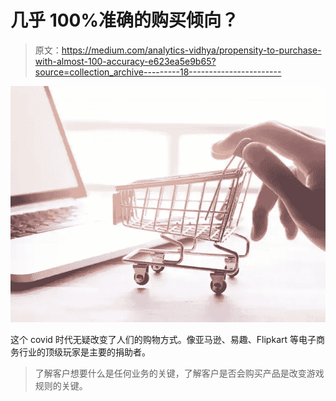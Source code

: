 # 几乎 100%准确的购买倾向？

> 原文：<https://medium.com/analytics-vidhya/propensity-to-purchase-with-almost-100-accuracy-e623ea5e9b65?source=collection_archive---------18----------------------->

![](img/7bbf6e4fcaad271ff18fbe9c3c7a7943.png)

这个 covid 时代无疑改变了人们的购物方式。像亚马逊、易趣、Flipkart 等电子商务行业的顶级玩家是主要的捐助者。

> 了解客户想要什么是任何业务的关键，了解客户是否会购买产品是改变游戏规则的关键。